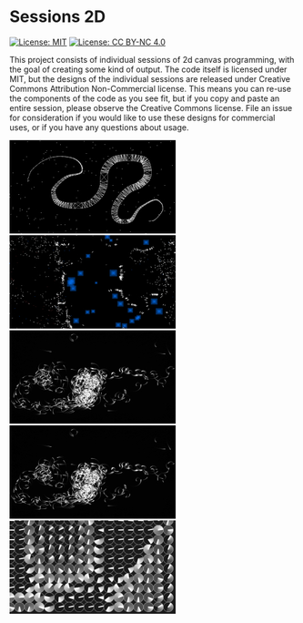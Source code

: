 # Sessions 2D

[![License: MIT](https://img.shields.io/badge/License-MIT-yellow.svg)](https://opensource.org/licenses/MIT) [![License: CC BY-NC 4.0](https://licensebuttons.net/l/by-nc/4.0/80x15.png)](http://creativecommons.org/licenses/by-nc/4.0/)

This project consists of individual sessions of 2d canvas programming, with the goal of creating some kind of output. The code itself is licensed under MIT, but the designs of the individual sessions are released under Creative Commons Attribution Non-Commercial license. This means you can re-use the components of the code as you see fit, but if you copy and paste an entire session, please observe the Creative Commons license. File an issue for consideration if you would like to use these designs for commercial uses, or if you have any questions about usage.

[![Session 005-torn-apart](./005-torn-apart/thumb.jpg)](http://sessions-2d.gregtatum.com/005-torn-apart)
[![Session 004-exponential-growth](./004-exponential-growth/thumb.jpg)](http://sessions-2d.gregtatum.com/004-exponential-growth)
[![Session 003-feeding-time](./003-feeding-time/thumb.jpg)](http://sessions-2d.gregtatum.com/003-feeding-time)
[![Session 002-follow-your-buddy](./002-follow-your-buddy/thumb.jpg)](http://sessions-2d.gregtatum.com/002-follow-your-buddy)
[![Session 001-tick-tock](./001-tick-tock/thumb.jpg)](http://sessions-2d.gregtatum.com/001-tick-tock)
